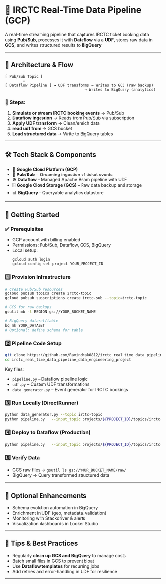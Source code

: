 # 🚆 IRCTC Real-Time Data Pipeline (GCP)  

A real-time streaming pipeline that captures IRCTC ticket booking data using **Pub/Sub**, processes it with **Dataflow** via a **UDF**, stores raw data in **GCS**, and writes structured results to **BigQuery**  

---

## 📌 Architecture & Flow  

```
[ Pub/Sub Topic ]
        ↓
[ Dataflow Pipeline ] → UDF transforms → Writes to GCS (raw backup)
                                    → Writes to BigQuery (analytics)
```

### 🔄 Steps:
1. **Simulate or stream IRCTC booking events** → Pub/Sub  
2. **Dataflow ingestion** → Reads from Pub/Sub via subscription  
3. **Apply UDF transform** → Clean/enrich data  
4. **read udf from** → GCS bucket  
5. **Load structured data** → Write to BigQuery tables  

---

## 🛠️ Tech Stack & Components  

- 🚀 **Google Cloud Platform (GCP)**
- 📩 **Pub/Sub** – Streaming ingestion of ticket events  
- ⚙️ **Dataflow** – Managed Apache Beam pipeline with UDF  
- 🗄️ **Google Cloud Storage (GCS)** – Raw data backup and storage  
- 📊 **BigQuery** – Queryable analytics datastore  

---

## 🚀 Getting Started  

### ✅ Prerequisites
- GCP account with billing enabled  
- Permissions: Pub/Sub, Dataflow, GCS, BigQuery  
- Local setup:  
  ```bash
  gcloud auth login  
  gcloud config set project YOUR_PROJECT_ID  
  ```

### 1️⃣ Provision Infrastructure

```bash
# Create Pub/Sub resources
gcloud pubsub topics create irctc-topic
gcloud pubsub subscriptions create irctc-sub --topic=irctc-topic

# GCS for raw backups
gsutil mb -l REGION gs://YOUR_BUCKET_NAME

# BigQuery dataset/table
bq mk YOUR_DATASET
# Optional: define schema for table
```

### 2️⃣ Pipeline Code Setup

```bash
git clone https://github.com/Ravindrak0812/irctc_real_time_data_pipeline_data_engineering_project.git
cd irctc_real_time_data_pipeline_data_engineering_project
```

Key files:  
- `pipeline.py` – Dataflow pipeline logic  
- `udf.py` – Custom UDF transformations  
- `data_generator.py` – Event generator for IRCTC bookings  

### 3️⃣ Run Locally (DirectRunner)

```bash
python data_generator.py --topic irctc-topic
python pipeline.py   --input_topic projects/${PROJECT_ID}/topics/irctc-topic   --output_gcs gs://YOUR_BUCKET_NAME/raw/   --output_bq ${PROJECT_ID}:YOUR_DATASET.your_table   --runner DirectRunner
```

### 4️⃣ Deploy to Dataflow (Production)

```bash
python pipeline.py   --input_topic projects/${PROJECT_ID}/topics/irctc-topic   --output_gcs gs://YOUR_BUCKET_NAME/raw/   --output_bq ${PROJECT_ID}:YOUR_DATASET.your_table   --runner DataflowRunner   --project ${PROJECT_ID}   --region YOUR_REGION   --temp_location gs://YOUR_BUCKET_NAME/temp/   --job_name irctc-dataflow-job
```

### 5️⃣ Verify Data

- GCS raw files → `gsutil ls gs://YOUR_BUCKET_NAME/raw/`  
- BigQuery → Query transformed structured data  

---

## 🌟 Optional Enhancements  

- Schema evolution automation in BigQuery  
- Enrichment in UDF (geo, metadata, validation)  
- Monitoring with Stackdriver & alerts  
- Visualization dashboards in Looker Studio  

---

## 📝 Tips & Best Practices   

- Regularly **clean up GCS and BigQuery** to manage costs  
- Batch small files in GCS to prevent bloat  
- Use **Dataflow templates** for recurring jobs  
- Add retries and error-handling in UDF for resilience  

---


